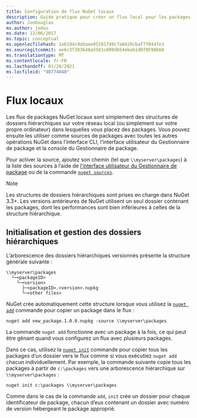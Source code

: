```yaml
---
title: Configuration de flux NuGet locaux
description: Guide pratique pour créer un flux local pour les packages NuGet en utilisant des dossiers sur votre réseau local
author: JonDouglas
ms.author: jodou
ms.date: 12/06/2017
ms.topic: conceptual
ms.openlocfilehash: 1eb194c9ddaee05281749c7a0420cbaf77044fe3
ms.sourcegitcommit: ee6c3f203648a5561c809db54ebeb1d0f0598b68
ms.translationtype: MT
ms.contentlocale: fr-FR
ms.lasthandoff: 01/26/2021
ms.locfileid: "98774040"
---
```

# <a name="local-feeds"></a>Flux locaux

Les flux de packages NuGet locaux sont simplement des structures de dossiers hiérarchiques sur votre réseau local (ou simplement sur votre propre ordinateur) dans lesquelles vous placez des packages. Vous pouvez ensuite les utiliser comme sources de packages avec toutes les autres opérations NuGet dans l’interface CLI, l’interface utilisateur du Gestionnaire de package et la console du Gestionnaire de package.

Pour activer la source, ajoutez son chemin (tel que `\\myserver\packages`) à la liste des sources à l’aide de [l’interface utilisateur du Gestionnaire de package](../consume-packages/install-use-packages-visual-studio.md#package-sources) ou de la commande [`nuget sources`](../reference/cli-reference/cli-ref-sources.md).

> [!Note]
> Les structures de dossiers hiérarchiques sont prises en charge dans NuGet 3.3+. Les versions antérieures de NuGet utilisent un seul dossier contenant les packages, dont les performances sont bien inférieures à celles de la structure hiérarchique.

## <a name="initializing-and-maintaining-hierarchical-folders"></a>Initialisation et gestion des dossiers hiérarchiques

L’arborescence des dossiers hiérarchiques versionnés présente la structure générale suivante :

```
\\myserver\packages
  └─<packageID>
    └─<version>
      ├─<packageID>.<version>.nupkg
      └─<other files>
```

NuGet crée automatiquement cette structure lorsque vous utilisez la [`nuget add`](../reference/cli-reference/cli-ref-add.md) commande pour copier un package dans le flux :

```cli
nuget add new_package.1.0.0.nupkg -source \\myserver\packages
```

La commande `nuget add` fonctionne avec un package à la fois, ce qui peut être gênant quand vous configurez un flux avec plusieurs packages.

Dans ce cas, utilisez la [`nuget init`](../reference/cli-reference/cli-ref-init.md) commande pour copier tous les packages d’un dossier vers le flux comme si vous exécutiez `nuget add` chacun individuellement. Par exemple, la commande suivante copie tous les packages à partir de `c:\packages` vers une arborescence hiérarchique sur `\\myserver\packages` :

```cli
nuget init c:\packages \\myserver\packages
```

Comme dans le cas de la commande `add`, `init` crée un dossier pour chaque identificateur de package, chacun d’eux contenant un dossier avec numéro de version hébergeant le package approprié.
